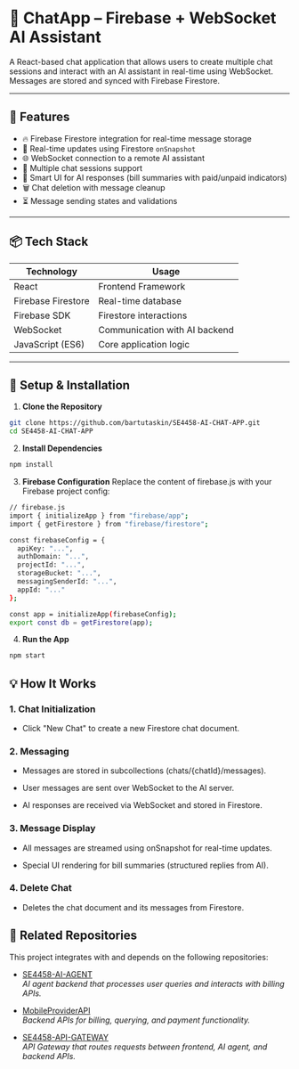 # 💬 ChatApp – Firebase + WebSocket AI Assistant

A React-based chat application that allows users to create multiple chat sessions and interact with an AI assistant in real-time using WebSocket. Messages are stored and synced with Firebase Firestore.

---

## 🚀 Features

- 🔥 Firebase Firestore integration for real-time message storage
- 🔁 Real-time updates using Firestore `onSnapshot`
- 🌐 WebSocket connection to a remote AI assistant
- 💬 Multiple chat sessions support
- 🧠 Smart UI for AI responses (bill summaries with paid/unpaid indicators)
- 🗑️ Chat deletion with message cleanup
- ⏳ Message sending states and validations

---

## 📦 Tech Stack

| Technology      | Usage                          |
|-----------------|--------------------------------|
| React           | Frontend Framework             |
| Firebase Firestore | Real-time database           |
| Firebase SDK    | Firestore interactions         |
| WebSocket       | Communication with AI backend  |
| JavaScript (ES6)| Core application logic         |

---

## 🔧 Setup & Installation

1. **Clone the Repository**

```bash
git clone https://github.com/bartutaskin/SE4458-AI-CHAT-APP.git
cd SE4458-AI-CHAT-APP
```

2. **Install Dependencies**

```bash
npm install
```

3. **Firebase Configuration**
Replace the content of firebase.js with your Firebase project config:
```bash
// firebase.js
import { initializeApp } from "firebase/app";
import { getFirestore } from "firebase/firestore";

const firebaseConfig = {
  apiKey: "...",
  authDomain: "...",
  projectId: "...",
  storageBucket: "...",
  messagingSenderId: "...",
  appId: "..."
};

const app = initializeApp(firebaseConfig);
export const db = getFirestore(app);
```

4. **Run the App**
```bash
npm start
```

## 💡 How It Works

### 1. Chat Initialization

* Click "New Chat" to create a new Firestore chat document.

### 2. Messaging

* Messages are stored in subcollections (chats/{chatId}/messages).

* User messages are sent over WebSocket to the AI server.

* AI responses are received via WebSocket and stored in Firestore.

### 3. Message Display

* All messages are streamed using onSnapshot for real-time updates.

* Special UI rendering for bill summaries (structured replies from AI).

### 4. Delete Chat

* Deletes the chat document and its messages from Firestore.


## 🔗 Related Repositories

This project integrates with and depends on the following repositories:

- [SE4458-AI-AGENT](https://github.com/bartutaskin/SE4458-AI-AGENT)  
  *AI agent backend that processes user queries and interacts with billing APIs.*

- [MobileProviderAPI](https://github.com/bartutaskin/MobileProviderAPI)  
  *Backend APIs for billing, querying, and payment functionality.*

- [SE4458-API-GATEWAY](https://github.com/bartutaskin/SE4458-API-GATEWAY)  
  *API Gateway that routes requests between frontend, AI agent, and backend APIs.*
